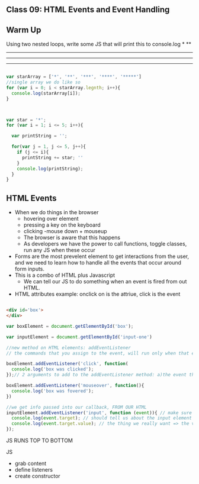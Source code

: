 ## Class 09: HTML Events and Event Handling

## Warm Up

Using two nested loops, write some JS that will print this to console.log
*
**
***
****
*****

```javascript

var starArray = ['*', '**', '***', '****', '*****']
//single array we do like so
for (var i = 0; i < starArray.legnth; i++){
  console.log(starArray[i]);
}



var star = '*';
for (var i = 1; i <= 5; i++){

  var printString = '';

  for(var j = 1, j <= 5, j++){
    if (j <= i){
      printString += star; ''
    }
    console.log(printString);
  }
}
```
## HTML Events

- When we do things in the browser
  - hovering over element
  - pressing a key on the keyboard
  - clicking
    -mouse down + mouseup
  - The browser is aware that this happens
  - As developers we have the power to call functions, toggle classes, run any JS when these occur
- Forms are the most prevelent element to get interactions from the user, and we need to learn how to handle all the events that occur around form inputs.
- This is a combo of HTML plus Javascript
  - We can tell our JS to do something when an event is fired from out HTML.
- HTML attributes example:
  onclick
  on is the attriue, click is the event

```html

<div id='box'>
</div>

```
```javascript
var boxElement = document.getElementById('box');

var inputElement = document.getElementById('input-one')

//new method on HTML elements: addEventListener
// the commands that you assign to the event, will run only when that event occurs.

boxElement.addEventListener('click', function(
  console.log('box was clicked');
});// 2 arguments to add to the addEventListener method: a)the event that I'm listening for, and a function to run when that event occurs.

boxElement.addEventListener('mouseover', function(){
  console.log('box was fovered');
})

//we get info passed into our callback, FROM OUR HTML
inputElement.addEventListener('input', function (event)){ // make sure the name i give to event is easy to remember, event is a JS object
  console.log(event.target); // should tell us about the input element itself
  console.log(event.target.value); // the thing we really want => the value of the input field 
});


```

JS RUNS TOP TO BOTTOM

JS
- grab content
- define listeners
- create constructor